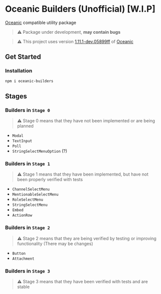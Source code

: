 # Oceanic Builders (Unofficial) [W.I.P]

[Oceanic][oceanic_repository_url] compatible utility package

> ⚠️ Package under development, **may contain bugs**

> ⚠️ This project uses version [1.11.1-dev.05899ff][version_commit] of [Oceanic][oceanic_repository_url]

## Get Started

### Installation

```bash
npm i oceanic-builders
```

## Stages

### Builders in `Stage 0`

> ⚠️ Stage 0 means that they have not been implemented or are being planned

- `Modal`
- `TextInput`
- `Poll`
- `StringSelectMenuOption` (?)

### Builders in `Stage 1`

> ⚠️ Stage 1 means that they have been implemented, but have not been properly verified with tests

- `ChannelSelectMenu`
- `MentionableSelectMenu`
- `RoleSelectMenu`
- `StringSelectMenu`
- `Embed`
- `ActionRow`

### Builders in `Stage 2`

> ⚠️ Stage 2 means that they are being verified by testing or improving functionality (There may be changes)

- `Button`
- `Attachment`

### Builders in `Stage 3`

> ⚠️ Stage 3 means that they have been verified with tests and are stable

[oceanic_repository_url]: https://github.com/OceanicJS/Oceanic
[version_commit]: https://github.com/OceanicJS/Oceanic/commit/05899ff
[discord_server_url]: https://discord.gg/gud55BjNFC
